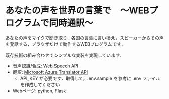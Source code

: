 # あなたの声を世界の言葉で　〜WEBプログラムで同時通訳〜

あなたの声をマイクで聞き取り，各国の言葉に言い換え，スピーカーからその声を発話する，ブラウザだけで動作するWEBプログラムです．

既存技術の組み合わせでシンプルな実装を実現しています．

- 音声認識/合成: [Web Speech API](https://developer.mozilla.org/ja/docs/Web/API/Web_Speech_API)
- 翻訳: [Microsoft Azure Translator API](https://azure.microsoft.com/ja-jp/services/cognitive-services/translator/#overview)
  - API_KEY が必要です．取得して，.env.sample を参考に .env ファイルを作成してください
- Webページ: python, Flask
